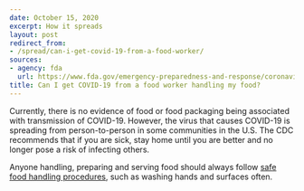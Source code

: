 ```yaml
---
date: October 15, 2020
excerpt: How it spreads
layout: post
redirect_from:
- /spread/can-i-get-covid-19-from-a-food-worker/
sources:
- agency: fda
  url: https://www.fda.gov/emergency-preparedness-and-response/coronavirus-disease-2019-covid-19/coronavirus-disease-2019-covid-19-frequently-asked-questions
title: Can I get COVID-19 from a food worker handling my food?
---
```


Currently, there is no evidence of food or food packaging being associated with transmission of COVID-19. However, the virus that causes COVID-19 is spreading from person-to-person in some communities in the U.S. The CDC recommends that if you are sick, stay home until you are better and no longer pose a risk of infecting others.

Anyone handling, preparing and serving food should always follow [safe food handling procedures](https://www.fda.gov/food/buy-store-serve-safe-food/safe-food-handling), such as washing hands and surfaces often.